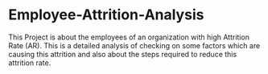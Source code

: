 # Employee-Attrition-Analysis

This Project is about the employees of an organization with high Attrition Rate (AR). This is a detailed analysis of checking on some factors which are causing this attrition and also about the steps required to reduce this attrition rate.
